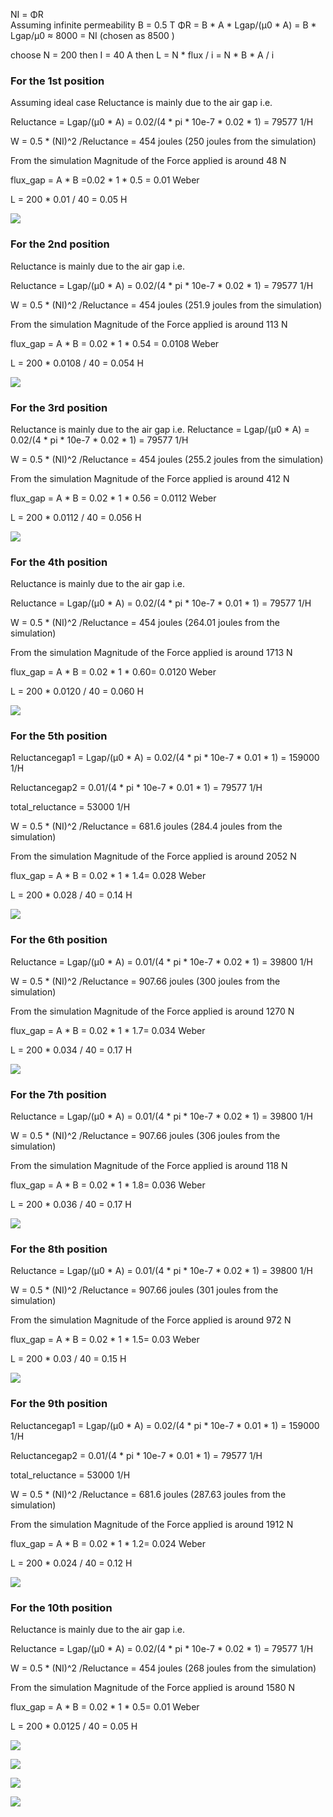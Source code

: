 
NI = ΦR  
Assuming infinite permeability  B = 0.5 T
ΦR = B * A * Lgap/(µ0 * A) = B * Lgap/µ0 ≈ 8000 = NI (chosen as 8500 )

choose N = 200 then  I = 40 A
then L = N * flux / i = N * B * A / i


### For the 1st position
Assuming ideal case
Reluctance is mainly due to the air gap i.e.

Reluctance = Lgap/(µ0 * A) = 0.02/(4 * pi * 10e-7 * 0.02 * 1)  = 79577 1/H

W = 0.5 * (NI)^2 /Reluctance = 454 joules (250 joules from the simulation)

From the simulation Magnitude of the Force applied is around 48 N 

flux_gap = A * B =0.02 * 1 * 0.5 = 0.01 Weber

L = 200 * 0.01 / 40 = 0.05 H

![](./simulation/1/1.png)


### For the 2nd position

Reluctance is mainly due to the air gap i.e.

Reluctance = Lgap/(µ0 * A) = 0.02/(4 * pi * 10e-7 * 0.02 * 1)  = 79577 1/H


W = 0.5 * (NI)^2 /Reluctance = 454 joules (251.9 joules from the simulation)

From the simulation Magnitude of the Force applied is around 113 N 

flux_gap = A * B = 0.02 * 1 * 0.54 = 0.0108 Weber

L = 200 * 0.0108 / 40 = 0.054 H


![](./simulation/2/2.png)

### For the 3rd position

Reluctance is mainly due to the air gap i.e.
Reluctance = Lgap/(µ0 * A) = 0.02/(4 * pi * 10e-7 * 0.02 * 1)  = 79577 1/H

W = 0.5 * (NI)^2 /Reluctance = 454 joules (255.2 joules from the simulation)

From the simulation Magnitude of the Force applied is around 412 N 

flux_gap = A * B = 0.02 * 1 * 0.56 = 0.0112 Weber

L = 200 * 0.0112 / 40 = 0.056 H


![](./simulation/3/3.png)

### For the 4th position

Reluctance is mainly due to the air gap i.e.

Reluctance = Lgap/(µ0 * A) = 0.02/(4 * pi * 10e-7 * 0.01 * 1)  = 79577 1/H



W = 0.5 * (NI)^2 /Reluctance = 454 joules (264.01 joules from the simulation)

From the simulation Magnitude of the Force applied is around 1713 N 

flux_gap = A * B = 0.02 * 1 * 0.60= 0.0120 Weber

L = 200 * 0.0120 / 40 = 0.060 H

![](./simulation/4/4.png)

### For the 5th position 


Reluctancegap1 = Lgap/(µ0 * A) = 0.02/(4 * pi * 10e-7 * 0.01 * 1)  = 159000 1/H

Reluctancegap2 = 0.01/(4 * pi * 10e-7 * 0.01 * 1) = 79577 1/H

total_reluctance = 53000 1/H



W = 0.5 * (NI)^2 /Reluctance = 681.6 joules (284.4 joules from the simulation)

From the simulation Magnitude of the Force applied is around 2052 N 

flux_gap = A * B = 0.02 * 1 * 1.4= 0.028 Weber

L = 200 * 0.028 / 40 = 0.14 H


![](./simulation/5/5.png)


### For the 6th position 


Reluctance = Lgap/(µ0 * A) = 0.01/(4 * pi * 10e-7 * 0.02 * 1)  = 39800 1/H

W = 0.5 * (NI)^2 /Reluctance = 907.66 joules (300 joules from the simulation)

From the simulation Magnitude of the Force applied is around 1270 N 

flux_gap = A * B = 0.02 * 1 * 1.7= 0.034 Weber

L = 200 * 0.034 / 40 = 0.17 H


![](./simulation/6/6.png)


### For the 7th position

Reluctance = Lgap/(µ0 * A) = 0.01/(4 * pi * 10e-7 * 0.02 * 1)  = 39800 1/H 

W = 0.5 * (NI)^2 /Reluctance =  907.66 joules (306 joules from the simulation)

From the simulation Magnitude of the Force applied is around 118 N 

flux_gap = A * B = 0.02 * 1 * 1.8= 0.036 Weber

L = 200 * 0.036 / 40 = 0.17 H

![](./simulation/7/7.png)


### For the 8th position

Reluctance = Lgap/(µ0 * A) = 0.01/(4 * pi * 10e-7 * 0.02 * 1)  = 39800 1/H

W = 0.5 * (NI)^2 /Reluctance = 907.66 joules (301 joules from the simulation)

From the simulation Magnitude of the Force applied is around 972 N 

flux_gap = A * B = 0.02 * 1 * 1.5= 0.03 Weber

L = 200 * 0.03 / 40 = 0.15 H


![](./simulation/8/8.png)


### For the 9th position

Reluctancegap1 = Lgap/(µ0 * A) = 0.02/(4 * pi * 10e-7 * 0.01 * 1)  = 159000 1/H

Reluctancegap2 = 0.01/(4 * pi * 10e-7 * 0.01 * 1) = 79577 1/H

total_reluctance = 53000 1/H

W = 0.5 * (NI)^2 /Reluctance = 681.6 joules (287.63 joules from the simulation)

From the simulation Magnitude of the Force applied is around 1912 N 

flux_gap = A * B = 0.02 * 1 * 1.2= 0.024 Weber

L = 200 * 0.024 / 40 = 0.12 H

![](./simulation/9/9.png)



### For the 10th position

Reluctance is mainly due to the air gap i.e.

Reluctance = Lgap/(µ0 * A) = 0.02/(4 * pi * 10e-7 * 0.02 * 1)  = 79577 1/H

W = 0.5 * (NI)^2 /Reluctance = 454 joules (268 joules from the simulation)

From the simulation Magnitude of the Force applied is around 1580 N 

flux_gap = A * B = 0.02 * 1 * 0.5= 0.01 Weber

L = 200 * 0.0125 / 40 = 0.05 H


![](./simulation/10/10.png)




![](./simulation/force.PNG)

![](./simulation/energy.PNG)

![](./simulation/inductance.PNG)



